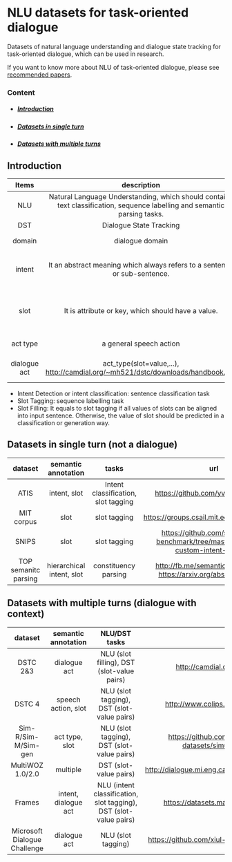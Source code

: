 # NLU datasets for task-oriented dialogue

Datasets of natural language understanding and dialogue state tracking for task-oriented dialogue, which can be used in research.

If you want to know more about NLU of task-oriented dialogue, please see [recommended papers](https://github.com/sz128/Natural-language-understanding-papers).

### Content

- ##### [Introduction](#intro)
- ##### [Datasets in single turn](#single_turn)
- ##### [Datasets with multiple turns](#multi_turns)

## <a name="intro"></a>Introduction

|  Items | description | example | 
|:--------:|:--------:|:--------:|
| NLU | Natural Language Understanding, which should contains text classification, sequence labelling and semantic parsing tasks. | |
| DST | Dialogue State Tracking | |
| domain | dialogue domain | movie, music, flight, restaurant, ... |
| intent | It an abstract meaning which always refers to a sentence or sub-sentence. | The intent of "show me a movie named Titanic" is "find_movie" |
| slot | It is attribute or key, which should have a value. | "show me a movie named Titanic" has a slot-value pair "movie_name = Titanic" |
| act type | a general speech action | inform, deny, confirm, request, ... |
| dialogue act | act_type(slot=value,...), http://camdial.org/~mh521/dstc/downloads/handbook.pdf | inform(movie_name = Titanic), request(price), ... |

 * Intent Detection or intent classification: sentence classification task
 * Slot Tagging: sequence labelling task
 * Slot Filling: It equals to slot tagging if all values of slots can be aligned into input sentence. Otherwise, the value of slot should be predicted in a classification or generation way.


## <a name="single_turn"></a>Datasets in single turn (not a dialogue)

|  dataset | semantic annotation | tasks | url |
|:--------:|:--------:|:--------:|:--------:|
| ATIS | intent, slot | Intent classification, slot tagging | https://github.com/yvchen/JointSLU |
| MIT corpus | slot | slot tagging | https://groups.csail.mit.edu/sls/downloads/ |
| SNIPS | slot | slot tagging | https://github.com/snipsco/nlu-benchmark/tree/master/2017-06-custom-intent-engines |
| TOP semanitc parsing | hierarchical intent, slot | constituency parsing  | http://fb.me/semanticparsingdialog, https://arxiv.org/abs/1810.07942 |

## <a name="multi_turns"></a>Datasets with multiple turns (dialogue with context)

|  dataset | semantic annotation | NLU/DST tasks | url |
|:--------:|:--------:|:--------:|:--------:|
| DSTC 2&3 | dialogue act | NLU (slot filling), DST (slot-value pairs) | http://camdial.org/~mh521/dstc/ |
| DSTC 4 | speech action, slot | NLU (slot tagging), DST (slot-value pairs) | http://www.colips.org/workshop/dstc4/ |
| Sim-R/Sim-M/Sim-gen | act type, slot | NLU (slot tagging), DST (slot-value pairs) | https://github.com/google-research-datasets/simulated-dialogue |
| MultiWOZ 1.0/2.0 | multiple | DST (slot-value pairs) | http://dialogue.mi.eng.cam.ac.uk/index.php/corpus/ |
| Frames | intent, dialogue act | NLU (intent classification, slot tagging), DST (slot-value pairs) | https://datasets.maluuba.com/Frames/dl |
| Microsoft Dialogue Challenge | dialogue act | NLU (slot tagging) | https://github.com/xiul-msr/e2e_dialog_challenge |

